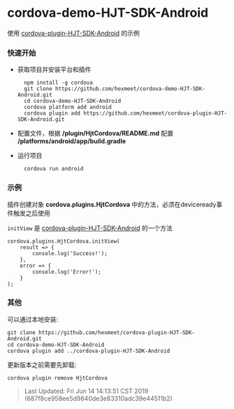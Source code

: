 # cordova-demo-HJT-SDK-Android
使用 [cordova-plugin-HJT-SDK-Android](https://github.com/hexmeet/cordova-plugin-HJT-SDK-Android) 的示例

### 快速开始
- 获取项目并安装平台和插件

        npm install -g cordova
        git clone https://github.com/hexmeet/cordova-demo-HJT-SDK-Android.git
        cd cordova-demo-HJT-SDK-Android
        cordova platform add android
        cordova plugin add https://github.com/hexmeet/cordova-plugin-HJT-SDK-Android.git
- 配置文件，根据 **/plugin/HjtCordova/README.md** 配置 **/platforms/android/app/build.gradle**
- 运行项目

        cordova run android

### 示例
插件创建对象 **cordova.plugins.HjtCordova** 中的方法，必须在deviceready事件触发之后使用

 `initView` 是 [cordova-plugin-HJT-SDK-Android](https://github.com/hexmeet/cordova-plugin-HJT-SDK-Android) 的一个方法

    cordova.plugins.HjtCordova.initView(
        result => {
            console.log('Success!');
        },
        error => {
            console.log('Error!');
        }
    );

### 其他
可以通过本地安装:

    git clone https://github.com/hexmeet/cordova-plugin-HJT-SDK-Android.git
    cd cordova-demo-HJT-SDK-Android
    cordova plugin add ../cordova-plugin-HJT-SDK-Android
更新版本之前需要先卸载:

    cordova plugin remove HjtCordova


> Last Updated: Fri Jun 14 14:13:51 CST 2019 (687f8ce958ee5d9840de3e83310adc39e44511b2)
